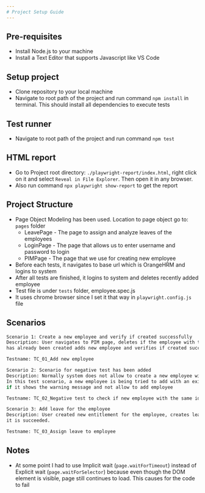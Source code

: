 ```yaml
---
# Project Setup Guide
---
```


## Pre-requisites
* Install Node.js to your machine
* Install a Text Editor that supports Javascript like VS Code

## Setup project
* Clone repository to your local machine
* Navigate to root path of the project and run command `npm install` in terminal. This should install all dependencies to execute tests

## Test runner
* Navigate to root path of the project and run command `npm test`

## HTML report
* Go to Project root directory: `./playwright-report/index.html`, right click on it and
select `Reveal in File Explorer`. Then open it in any browser.
* Also run command `npx playwright show-report` to get the report

## Project Structure
* Page Object Modeling has been used. Location to page object go to: `pages` folder
    * LeavePage - The page to assign and analyze leaves of the employees
    * LoginPage - The page that allows us to enter username and password to login
    * PIMPage   - The page that we use for creating new employee
* Before each tests, it navigates to base url which is OrangeHRM and logins to system
* After all tests are finished, it logins to system and deletes recently added employee
* Test file is under `tests` folder, employee.spec.js
* It uses chrome browser since I set it that way in `playwright.config.js` file

## Scenarios

```bash
Scenario 1: Create a new employee and verify if created successfully
Description: User navigates to PIM page, deletes if the employee with the same name
has already been created adds new employee and verifies if created successfully

Testname: TC_01_Add new employee
```

```bash
Scenario 2: Scenario for negative test has been added
Description: Normally system does not allow to create a new employee with an existing employee id
In this test scenario, a new employee is being tried to add with an existing employee id and checked
if it shows the warning message and not allow to add employee

Testname: TC_02_Negative test to check if new employee with the same id can not be created
```

```bash
Scenario 3: Add leave for the employee
Description: User created new entitlement for the employee, creates leave and checks if
it is succeeded.

Testname: TC_03_Assign leave to employee
```

## Notes
* At some point I had to use Implicit wait (`page.waitForTimeout`) instead of Explicit wait
(`page.waitForSelector`) because even though the DOM element is visible,
page still continues to load. This causes for the code to fail